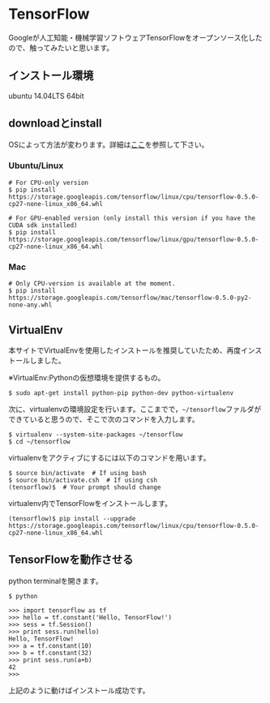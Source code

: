 # TensorFlow
Googleが人工知能・機械学習ソフトウェアTensorFlowをオープンソース化したので、触ってみたいと思います。

## インストール環境
ubuntu 14.04LTS 64bit

## downloadとinstall
OSによって方法が変わります。詳細は[ここ](http://tensorflow.org/get_started/os_setup.md)を参照して下さい。
### Ubuntu/Linux
```
# For CPU-only version
$ pip install https://storage.googleapis.com/tensorflow/linux/cpu/tensorflow-0.5.0-cp27-none-linux_x86_64.whl

# For GPU-enabled version (only install this version if you have the CUDA sdk installed)
$ pip install https://storage.googleapis.com/tensorflow/linux/gpu/tensorflow-0.5.0-cp27-none-linux_x86_64.whl
```

### Mac
```
# Only CPU-version is available at the moment.
$ pip install https://storage.googleapis.com/tensorflow/mac/tensorflow-0.5.0-py2-none-any.whl
```

## VirtualEnv
本サイトでVirtualEnvを使用したインストールを推奨していたため、再度インストールしました。

※VirtualEnv:Pythonの仮想環境を提供するもの。
```
$ sudo apt-get install python-pip python-dev python-virtualenv
```

次に、virtualenvの環境設定を行います。ここまでで，`~/tensorflow`ファルダができていると思うので、そこで次のコマンドを入力します。
```
$ virtualenv --system-site-packages ~/tensorflow
$ cd ~/tensorflow
```

virtualenvをアクティブにするには以下のコマンドを用います。
```
$ source bin/activate  # If using bash
$ source bin/activate.csh  # If using csh
(tensorflow)$  # Your prompt should change
```

virtualenv内でTensorFlowをインストールします。
```
(tensorflow)$ pip install --upgrade https://storage.googleapis.com/tensorflow/linux/cpu/tensorflow-0.5.0-cp27-none-linux_x86_64.whl
```

## TensorFlowを動作させる
python terminalを開きます。
```
$ python

>>> import tensorflow as tf
>>> hello = tf.constant('Hello, TensorFlow!')
>>> sess = tf.Session()
>>> print sess.run(hello)
Hello, TensorFlow!
>>> a = tf.constant(10)
>>> b = tf.constant(32)
>>> print sess.run(a+b)
42
>>>
```
上記のように動けばインストール成功です。

